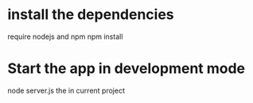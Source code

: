 # install the dependencies

require nodejs and npm
npm install

# Start the app in development mode

node server.js the in current project
